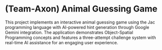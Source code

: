 # (Team-Axon) Animal Guessing Game

This project implements an interactive animal guessing game using the Jac programming language with AI-powered hint generation through Google Gemini integration. The application demonstrates Object-Spatial Programming concepts and features a three-attempt challenge system with real-time AI assistance for an engaging user experience.
